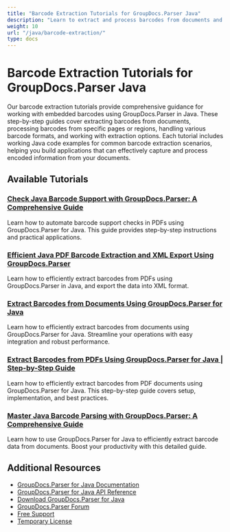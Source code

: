 ```yaml
---
title: "Barcode Extraction Tutorials for GroupDocs.Parser Java"
description: "Learn to extract and process barcodes from documents and specific page areas with these GroupDocs.Parser Java tutorials."
weight: 10
url: "/java/barcode-extraction/"
type: docs
---
```

# Barcode Extraction Tutorials for GroupDocs.Parser Java

Our barcode extraction tutorials provide comprehensive guidance for working with embedded barcodes using GroupDocs.Parser in Java. These step-by-step guides cover extracting barcodes from documents, processing barcodes from specific pages or regions, handling various barcode formats, and working with extraction options. Each tutorial includes working Java code examples for common barcode extraction scenarios, helping you build applications that can effectively capture and process encoded information from your documents.

## Available Tutorials

### [Check Java Barcode Support with GroupDocs.Parser&#58; A Comprehensive Guide](./java-barcode-support-check-groupdocs-parser/)
Learn how to automate barcode support checks in PDFs using GroupDocs.Parser for Java. This guide provides step-by-step instructions and practical applications.

### [Efficient Java PDF Barcode Extraction and XML Export Using GroupDocs.Parser](./java-pdf-barcode-extraction-xml-export-groupdocs-parser/)
Learn how to efficiently extract barcodes from PDFs using GroupDocs.Parser in Java, and export the data into XML format.

### [Extract Barcodes from Documents Using GroupDocs.Parser for Java](./extract-barcodes-groupdocs-parser-java/)
Learn how to efficiently extract barcodes from documents using GroupDocs.Parser for Java. Streamline your operations with easy integration and robust performance.

### [Extract Barcodes from PDFs Using GroupDocs.Parser for Java | Step-by-Step Guide](./extract-barcode-pdf-groupdocs-parser-java/)
Learn how to efficiently extract barcodes from PDF documents using GroupDocs.Parser for Java. This step-by-step guide covers setup, implementation, and best practices.

### [Master Java Barcode Parsing with GroupDocs.Parser&#58; A Comprehensive Guide](./java-barcode-parsing-groupdocs-parser-guide/)
Learn how to use GroupDocs.Parser for Java to efficiently extract barcode data from documents. Boost your productivity with this detailed guide.

## Additional Resources

- [GroupDocs.Parser for Java Documentation](https://docs.groupdocs.com/parser/java/)
- [GroupDocs.Parser for Java API Reference](https://reference.groupdocs.com/parser/java/)
- [Download GroupDocs.Parser for Java](https://releases.groupdocs.com/parser/java/)
- [GroupDocs.Parser Forum](https://forum.groupdocs.com/c/parser)
- [Free Support](https://forum.groupdocs.com/)
- [Temporary License](https://purchase.groupdocs.com/temporary-license/)
